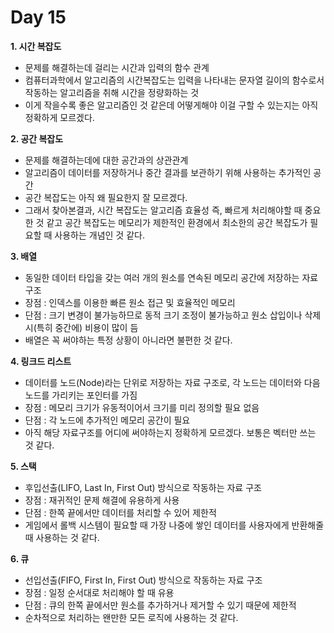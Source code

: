 # Day 15
**1. 시간 복잡도**

- 문제를 해결하는데 걸리는 시간과 입력의 함수 관계
- 컴퓨터과학에서 알고리즘의 시간복잡도는 입력을 나타내는 문자열 길이의 함수로서 작동하는 알고리즘을 취해 시간을 정량화하는 것
- 이게 작을수록 좋은 알고리즘인 것 같은데 어떻게해야 이걸 구할 수 있는지는 아직 정확하게 모르겠다.
  
**2. 공간 복잡도**

- 문제를 해결하는데에 대한 공간과의 상관관계
- 알고리즘이 데이터를 저장하거나 중간 결과를 보관하기 위해 사용하는 추가적인 공간
- 공간 복잡도는 아직 왜 필요한지 잘 모르겠다.
- 그래서 찾아본결과, 시간 복잡도는 알고리즘 효율성 즉, 빠르게 처리해야할 때 중요한 것 같고 공간 복잡도는 메모리가 제한적인 환경에서 최소한의 공간 복잡도가 필요할 때 사용하는 개념인 것 같다.

**3. 배열**

- 동일한 데이터 타입을 갖는 여러 개의 원소를 연속된 메모리 공간에 저장하는 자료 구조
- 장점 : 인덱스를 이용한 빠른 원소 접근 및 효율적인 메모리
- 단점 : 크기 변경이 불가능하므로 동적 크기 조정이 불가능하고 원소 삽입이나 삭제 시(특히 중간에) 비용이 많이 듬
- 배열은 꼭 써야하는 특정 상황이 아니라면 불편한 것 같다.

**4. 링크드 리스트**

- 데이터를 노드(Node)라는 단위로 저장하는 자료 구조로, 각 노드는 데이터와 다음 노드를 가리키는 포인터를 가짐
- 장점 : 메모리 크기가 유동적이어서 크기를 미리 정의할 필요 없음
- 단점 : 각 노드에 추가적인 메모리 공간이 필요
- 아직 해당 자료구조를 어디에 써야하는지 정확하게 모르겠다. 보통은 벡터만 쓰는 것 같다.

**5. 스택**

- 후입선출(LIFO, Last In, First Out) 방식으로 작동하는 자료 구조
- 장점 : 재귀적인 문제 해결에 유용하게 사용
- 단점 : 한쪽 끝에서만 데이터를 처리할 수 있어 제한적
- 게임에서 롤백 시스템이 필요할 때 가장 나중에 쌓인 데이터를 사용자에게 반환해줄 때 사용하는 것 같다.

**6. 큐**

- 선입선출(FIFO, First In, First Out) 방식으로 작동하는 자료 구조
- 장점 : 일정 순서대로 처리해야 할 때 유용
- 단점 : 큐의 한쪽 끝에서만 원소를 추가하거나 제거할 수 있기 때문에 제한적
- 순차적으로 처리하는 왠만한 모든 로직에 사용하는 것 같다.
